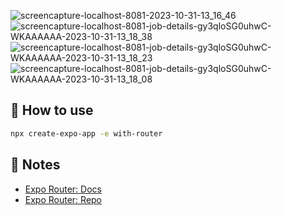 
![screencapture-localhost-8081-2023-10-31-13_16_46](https://github.com/mohabelgendyy/React_native_jobsApp/assets/141507408/675a0ee3-f663-4ddc-a95a-55c3cf6c74a6)
![screencapture-localhost-8081-job-details-gy3qloSG0uhwC-WKAAAAAA-2023-10-31-13_18_38](https://github.com/mohabelgendyy/React_native_jobsApp/assets/141507408/91299d09-5108-430d-b8fc-5e2feb796151)
![screencapture-localhost-8081-job-details-gy3qloSG0uhwC-WKAAAAAA-2023-10-31-13_18_23](https://github.com/mohabelgendyy/React_native_jobsApp/assets/141507408/e3933102-0b39-49d2-b193-a5889df17bcc)
![screencapture-localhost-8081-job-details-gy3qloSG0uhwC-WKAAAAAA-2023-10-31-13_18_08](https://github.com/mohabelgendyy/React_native_jobsApp/assets/141507408/358d5115-ebaa-4aa4-a5a6-08f0b113d9c6)



## 🚀 How to use

```sh
npx create-expo-app -e with-router
```

## 📝 Notes

- [Expo Router: Docs](https://expo.github.io/router)
- [Expo Router: Repo](https://github.com/expo/router)
